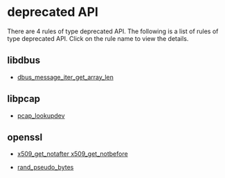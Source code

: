 ---
---
# deprecated API

There are 4 rules of type deprecated API. The following is a list of rules of type deprecated API. Click on the rule name to view the details.


## libdbus

- [dbus_message_iter_get_array_len](projects/libdbus/dbus_message_iter_get_array_len.md)


## libpcap

- [pcap_lookupdev](projects/libpcap/pcap_lookupdev.md)


## openssl

- [x509_get_notafter x509_get_notbefore](projects/openssl/x509_get_notafter%20x509_get_notbefore.md)

- [rand_pseudo_bytes](projects/openssl/rand_pseudo_bytes.md)

